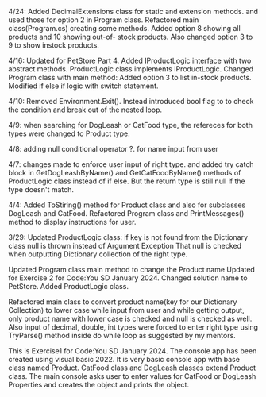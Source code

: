 4/24: 	Added DecimalExtensions class for static and extension 	methods. and used those for option 2 in Program class.
	Refactored main class(Program.cs) creating some methods.
	Added option 8 showing all products and 10 showing out-of-		stock products. Also changed option 3 to 9 to show instock products.
	

4/16: Updated for PetStore Part 4.
	Added IProductLogic interface with two abstract methods. 	ProductLogic class implements IProductLogic.
	Changed Program class with main method: Added option 3 to list 	in-stock products. Modified if else if logic with switch 		statement.
	
4/10: Removed Environment.Exit(). Instead introduced bool flag to 		to check the condition and break out of the nested loop.

4/9: when searching for DogLeash or CatFood type, the refereces for both types were changed to Product type. 

4/8: adding null conditional operator ?. for name input from user

4/7: changes made to enforce user input of right type. and added try catch block in GetDogLeashByName() and GetCatFoodByName() methods of ProductLogic class instead of if else. But the return type is still null if the type doesn't match.

4/4: Added ToStiring() method for Product class and also for subclasses DogLeash and CatFood. Refactored Program class and PrintMessages() method to display instructions for user.

3/29: Updated ProductLogic class: if key is not found from the 
Dictionary class null is thrown instead of Argument Exception
That null is checked when outputting Dictionary collection of 
the right type.

Updated Program class main method to change the Product name
Updated for Exercise 2 for Code:You SD January 2024.
Changed solution name to PetStore.
Added ProductLogic class.

Refactored main class to convert product name(key for our Dictionary Collection)
to lower case while input from user and while getting output, only product name
with lower case is checked and null is checked as well.
Also input of decimal, double, int types were forced to enter right type using
TryParse() method inside do while loop as suggested by my mentors.

This is Exercise1 for Code:You SD January 2024.
The console app has been created using visual basic 2022.
It is very basic console app with base class named Product.
CatFood class and DogLeash classes extend Product class.
The main console asks user to enter values for CatFood or DogLeash
Properties and creates the object and prints the object. 